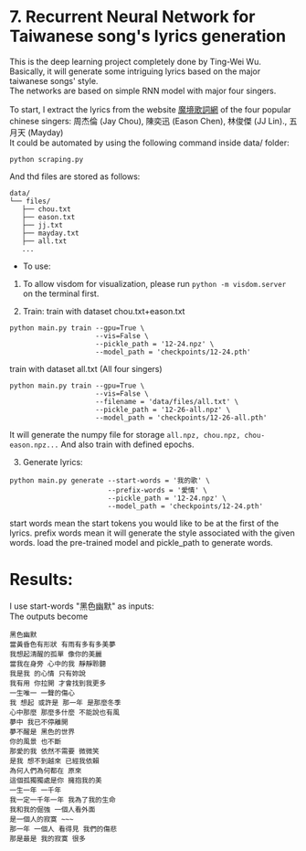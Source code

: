 
# 7. Recurrent Neural Network for Taiwanese song's lyrics generation
This is the deep learning project completely done by Ting-Wei Wu. <br>
Basically, it will generate some intriguing lyrics based on the major taiwanese songs' style. <br>
The networks are based on simple RNN model with major four singers. <br>

To start, I extract the lyrics from the website [魔境歌詞網](https://mojim.com/) of the four popular chinese singers: 周杰倫 (Jay Chou), 陳奕迅 (Eason Chen), 林俊傑 (JJ Lin)., 五月天 (Mayday) <br>
It could be automated by using the following command inside data/ folder:
```
python scraping.py
```
And thd files are stored as follows:
 ```
 data/
└── files/
    ├── chou.txt
    ├── eason.txt
    ├── jj.txt
    ├── mayday.txt
    ├── all.txt
    ...
 ```
 
 - To use:
 1. To allow visdom for visualization, please run `python -m visdom.server` on the terminal first.
 
 2. Train:
 train with dataset chou.txt+eason.txt
 ```
 python main.py train --gpu=True \
                      --vis=False \
                      --pickle_path = '12-24.npz' \
                      --model_path = 'checkpoints/12-24.pth'
 ```
 train with dataset all.txt (All four singers)
 ```
 python main.py train --gpu=True \
                      --vis=False \
                      --filename = 'data/files/all.txt' \
                      --pickle_path = '12-26-all.npz' \
                      --model_path = 'checkpoints/12-26-all.pth'
 ```
 It will generate the numpy file for storage `all.npz, chou.npz, chou-eason.npz...`
 And also train with defined epochs.
 
 3. Generate lyrics:
 ```
 python main.py generate --start-words = '我的歌' \
                         --prefix-words = '愛情' \
                         --pickle_path = '12-24.npz' \
                         --model_path = 'checkpoints/12-24.pth'
 ```
 start words mean the start tokens you would like to be at the first of the lyrics.
 prefix words mean it will generate the style associated with the given words.
 load the pre-trained model and pickle_path to generate words.
 
 # Results:
 I use start-words "黑色幽默" as inputs: <br>
 The outputs become
 ```
 黑色幽默
 當黃昏色有形狀 有雨有多有多美夢
 我想起清醒的孤單 像你的美麗
 當我在身旁 心中的我 靜靜聆聽
 我是我 的心情 只有妳說
 我有用 你拉開 才會找到我更多
 一生唯一 一聲的傷心
 我 想起 或許是 那一年 是那麼冬季
 心中那麼 那麼多什麼 不能說也有風
 夢中 我已不停離開
 夢不醒是 黑色的世界
 你的風景 也不斷
 那愛的我 依然不需要 微微笑
 是我 想不到越來 已經我依賴
 為何人們為何都在 原來
 這個孤獨獨處是你 擁抱我的美
 一生一年 一千年
 我一定一千年一年 我為了我的生命
 我和我的倔強 一個人看外面
 是一個人的寂寞 ~~~
 那一年 一個人 看得見 我們的傷悲
 那是最是 我的寂寞 很多
 ```
 

